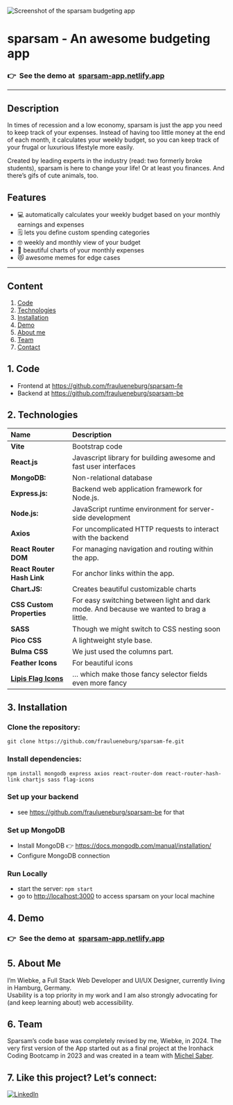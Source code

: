 ![Screenshot of the sparsam budgeting app](https://repository-images.githubusercontent.com/693795209/d7feabc3-39cf-4943-8156-e2ec47eb605d)

# sparsam - An awesome budgeting app

### 👉&nbsp;&nbsp;See the demo at&nbsp;&nbsp;[sparsam-app.netlify.app](https://sparsam-app.netlify.app/)

---

## Description

In times of recession and a low economy, sparsam is just the app you need to keep track of your expenses. Instead of having too little money at the end of each month, it calculates your weekly budget, so you can keep track of your frugal or luxurious lifestyle more easily.

Created by leading experts in the industry (read: two formerly broke students), sparsam is here to change your life! Or at least you finances. And there’s gifs of cute animals, too.

## Features

- 💻 automatically calculates your weekly budget based on your monthly earnings and expenses
- 🗒️ lets you define custom spending categories
- 🤓 weekly and monthly view of your budget
- 🍰 beautiful charts of your monthly expenses
- 😻 awesome memes for edge cases

---

## Content

1. [Code](#1-code)
2. [Technologies](#2-technologies)
3. [Installation](#3-installation)
4. [Demo](#4-demo)
5. [About me](#5-about-me)
6. [Team](#6-team)
7. [Contact](#7-like-this-project-lets-connect)

## 1. Code

- Frontend at https://github.com/fraulueneburg/sparsam-fe
- Backend at https://github.com/fraulueneburg/sparsam-be

## 2. Technologies

| Name                                                        | Description                                                                             |
| :---------------------------------------------------------- | :-------------------------------------------------------------------------------------- |
| **Vite**                                                    | Bootstrap code                                                                          |
| **React.js**                                                | Javascript library for building awesome and fast user interfaces                        |
| **MongoDB:**                                                | Non-relational database                                                                 |
| **Express.js:**                                             | Backend web application framework for Node.js.                                          |
| **Node.js:**                                                | JavaScript runtime environment for server-side development                              |
| **Axios**                                                   | For uncomplicated HTTP requests to interact with the backend                            |
| **React Router DOM**                                        | For managing navigation and routing within the app.                                     |
| **React Router Hash Link**                                  | For anchor links within the app.                                                        |
| **Chart.JS:**                                               | Creates beautiful customizable charts                                                   |
| **CSS Custom Properties**                                   | For easy switching between light and dark mode. And because we wanted to brag a little. |
| **SASS**                                                    | Though we might switch to CSS nesting soon                                              |
| **Pico CSS**                                                | A lightweight style base.                                                               |
| **Bulma CSS**                                               | We just used the columns part.                                                          |
| **Feather Icons**                                           | For beautiful icons                                                                     |
| **[Lipis Flag Icons](https://github.com/lipis/flag-icons)** | … which make those fancy selector fields even more fancy                                |

## 3. Installation

### Clone the repository:

```
git clone https://github.com/fraulueneburg/sparsam-fe.git
```

### Install dependencies:

```
npm install mongodb express axios react-router-dom react-router-hash-link chartjs sass flag-icons
```

### Set up your backend

- see https://github.com/fraulueneburg/sparsam-be for that

### Set up MongoDB

- Install MongoDB 👉 https://docs.mongodb.com/manual/installation/
- Configure MongoDB connection

### Run Locally

- start the server: `npm start`
- go to [http://localhost:3000](http://localhost:3000) to access sparsam on your local machine

## 4. Demo

### 👉&nbsp;&nbsp;See the demo at&nbsp;&nbsp;[sparsam-app.netlify.app](https://sparsam-app.netlify.app/)

## 5. About Me

I’m Wiebke, a Full Stack Web Developer and UI/UX Designer, currently living in Hamburg, Germany.  
Usability is a top priority in my work and I am also strongly advocating for (and keep learning about) web accessibility.

## 6. Team

Sparsam’s code base was completely revised by me, Wiebke, in 2024. The very first version of the App started out as a final project at the Ironhack Coding Bootcamp in 2023 and was created in a team with [Michel Saber](https://github.com/michelsaber).

## 7. Like this project? Let’s connect:

<a href="https://linkedin.com/in/fraulueneburg" target="_blank">
<img alt="LinkedIn" src="https://img.shields.io/badge/-linkedin-1572B6?&style=for-the-badge&logo=css3&logoColor=white" />
</a>
